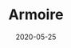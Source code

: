 ---
title: "Armoire" 
price: "152"
quantity: "10"
description: >-
 Cet Armoire n'occupe pas beaucoup de place de manière générale, il n'est pas lourd, et il possède plusieurs compartiments de stockage pour mettre au calme tout ce dont vous voulez.

  

image: /images/armoire.jpg
category: 
    - armoirie 
date: "2020-05-25"
---